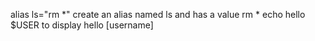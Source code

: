 alias ls="rm *" create an alias named ls and has a value rm *
echo hello $USER to display hello [username]